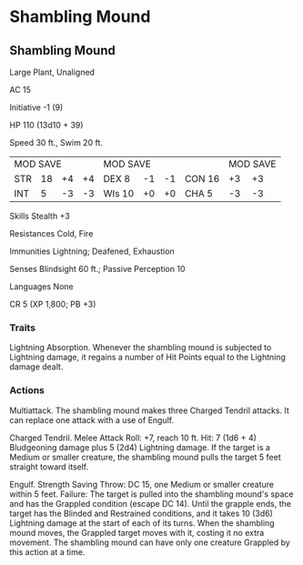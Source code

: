 # Shambling Mound

## Shambling Mound

Large Plant, Unaligned

AC 15

Initiative -1 (9)

HP 110 (13d10 + 39)

Speed 30 ft., Swim 20 ft.

<table><tr><td colspan="4">MOD SAVE</td><td colspan="4">MOD SAVE</td><td colspan="3">MOD SAVE</td></tr><tr><td>STR</td><td>18</td><td>+4</td><td>+4</td><td>DEX 8</td><td>-1</td><td>-1</td><td>CON 16</td><td>+3</td><td>+3</td><td></td></tr><tr><td>INT</td><td>5</td><td>-3</td><td>-3</td><td>WIs 10</td><td>+0</td><td>+0</td><td>CHA 5</td><td>-3</td><td>-3</td><td></td></tr></table>

Skills Stealth +3

Resistances Cold, Fire

Immunities Lightning; Deafened, Exhaustion

Senses Blindsight 60 ft.; Passive Perception 10

Languages None

CR 5 (XP 1,800; PB +3)

### Traits

Lightning Absorption. Whenever the shambling mound is subjected to Lightning damage, it regains a number of Hit Points equal to the Lightning damage dealt.

### Actions

Multiattack. The shambling mound makes three Charged Tendril attacks. It can replace one attack with a use of Engulf.

Charged Tendril. Melee Attack Roll: +7, reach 10 ft. Hit: 7 (1d6 + 4) Bludgeoning damage plus 5 (2d4) Lightning damage. If the target is a Medium or smaller creature, the shambling mound pulls the target 5 feet straight toward itself.

Engulf. Strength Saving Throw: DC 15, one Medium or smaller creature within 5 feet. Failure: The target is pulled into the shambling mound's space and has the Grappled condition (escape DC 14). Until the grapple ends, the target has the Blinded and Restrained conditions, and it takes 10 (3d6) Lightning damage at the start of each of its turns. When the shambling mound moves, the Grappled target moves with it, costing it no extra movement. The shambling mound can have only one creature Grappled by this action at a time.
